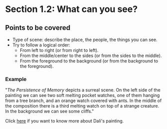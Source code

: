 # Section 1.2: What can you see?

## Points to be covered

* Type of scene: describe the place, the people, the things you can see.
* Try to follow a logical order:
    * From left to right (or from right to left).
    * From the middle/center to the sides (or from the sides to the middle).
    * From the foreground to the background (or from the background to the foreground).

### Example

"_The Persistence of Memory_ depicts a surreal scene. On the left side of the painting we can see two soft melting pocket watches, one of them hanging from a tree branch, and an orange watch covered with ants. In the middle of the composition there is a third melting watch on top of a strange creature. In the background we can see some cliffs."

Click [here](https://en.wikipedia.org/wiki/The_Persistence_of_Memory) if you want to know more about Dali's painting.

